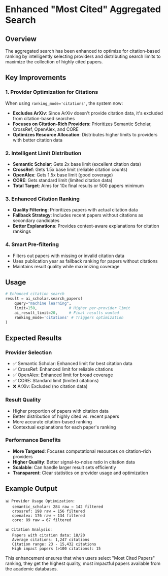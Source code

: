 # Enhanced "Most Cited" Aggregated Search

## Overview

The aggregated search has been enhanced to optimize for citation-based ranking by intelligently selecting providers and distributing search limits to maximize the collection of highly cited papers.

## Key Improvements

### 1. **Provider Optimization for Citations**
When using `ranking_mode='citations'`, the system now:
- **Excludes ArXiv**: Since ArXiv doesn't provide citation data, it's excluded from citation-based searches
- **Focuses on Citation-Rich Providers**: Prioritizes Semantic Scholar, CrossRef, OpenAlex, and CORE
- **Optimizes Resource Allocation**: Distributes higher limits to providers with better citation data

### 2. **Intelligent Limit Distribution**
- **Semantic Scholar**: Gets 2x base limit (excellent citation data)
- **CrossRef**: Gets 1.5x base limit (reliable citation counts)  
- **OpenAlex**: Gets 1.5x base limit (good coverage)
- **CORE**: Gets standard limit (limited citation data)
- **Total Target**: Aims for 10x final results or 500 papers minimum

### 3. **Enhanced Citation Ranking**
- **Quality Filtering**: Prioritizes papers with actual citation data
- **Fallback Strategy**: Includes recent papers without citations as secondary candidates
- **Better Explanations**: Provides context-aware explanations for citation rankings

### 4. **Smart Pre-filtering**
- Filters out papers with missing or invalid citation data
- Uses publication year as fallback ranking for papers without citations
- Maintains result quality while maximizing coverage

## Usage

```python
# Enhanced citation search
result = ai_scholar.search_papers(
    query="machine learning",
    limit=150,              # Higher per-provider limit
    ai_result_limit=20,     # Final results wanted
    ranking_mode='citations' # Triggers optimization
)
```

## Expected Results

### Provider Selection
- ✅ Semantic Scholar: Enhanced limit for best citation data
- ✅ CrossRef: Enhanced limit for reliable citations  
- ✅ OpenAlex: Enhanced limit for broad coverage
- ✅ CORE: Standard limit (limited citations)
- ❌ ArXiv: Excluded (no citation data)

### Result Quality
- Higher proportion of papers with citation data
- Better distribution of highly cited vs. recent papers
- More accurate citation-based ranking
- Contextual explanations for each paper's ranking

### Performance Benefits
- **More Targeted**: Focuses computational resources on citation-rich providers
- **Higher Quality**: Better signal-to-noise ratio in citation data
- **Scalable**: Can handle larger result sets efficiently
- **Transparent**: Clear statistics on provider usage and optimization

## Example Output

```
📊 Provider Usage Optimization:
   semantic_scholar: 284 raw → 142 filtered
   crossref: 198 raw → 156 filtered  
   openalex: 176 raw → 134 filtered
   core: 89 raw → 67 filtered

📊 Citation Analysis:
   Papers with citation data: 18/20
   Average citations: 1,247 citations
   Citation range: 23 - 15,432 citations
   High impact papers (>100 citations): 15
```

This enhancement ensures that when users select "Most Cited Papers" ranking, they get the highest quality, most impactful papers available from the academic databases.
